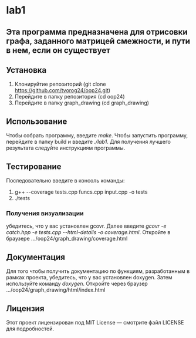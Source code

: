 # lab1
## Эта программа предназначена для отрисовки графа, заданного матрицей смежности, и пути в нем, если он существует
## Установка
1. Клонируйтие репозиторий (git clone https://github.com/tvorog24/oop24.git)
2. Перейдите в папку репозитория (cd oop24)
3. Перейдите в папку graph_drawing (cd graph_drawing)
## Использование
Чтобы собрать программу, введите _make_. Чтобы запустить программу, перейдите в папку build и введите _./lab1_. 
Для получения лучшего результата следуйте инструкциям программы. 
## Тестирование
Последовательно введите в консоль команды:
1. g++ --coverage tests.cpp funcs.cpp input.cpp -o tests
2. ./tests
### Получения визуализации
убедитесь, что у вас установлен gcovr. Далее введите _gcovr -e catch.hpp -e tests.cpp --html-details -o coverage.html_. Откройте в браузере .../oop24/graph_drawing/coverage.html
## Документация 
Для того чтобы получить документацию по функциям, разработанным в рамках проекта, убедитесь, что у вас установлен doxygen. Затем используйте команду _doxygen_. Откройте через браузер .../oop24/graph_drawing/html/index.html
## Лицензия
Этот проект лицензирован под MIT License — смотрите файл LICENSE для подробностей.




